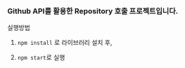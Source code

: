 
<h3>Github API를 활용한 Repository 호출 프로젝트입니다.</h3>


실행방법 

1. `npm install` 로 라이브러리 설치 후,  

2. `npm start`로 실행


